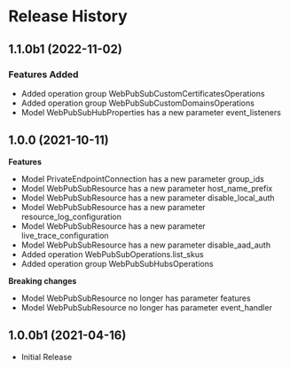 # Release History

## 1.1.0b1 (2022-11-02)

### Features Added

  - Added operation group WebPubSubCustomCertificatesOperations
  - Added operation group WebPubSubCustomDomainsOperations
  - Model WebPubSubHubProperties has a new parameter event_listeners

## 1.0.0 (2021-10-11)

**Features**

  - Model PrivateEndpointConnection has a new parameter group_ids
  - Model WebPubSubResource has a new parameter host_name_prefix
  - Model WebPubSubResource has a new parameter disable_local_auth
  - Model WebPubSubResource has a new parameter resource_log_configuration
  - Model WebPubSubResource has a new parameter live_trace_configuration
  - Model WebPubSubResource has a new parameter disable_aad_auth
  - Added operation WebPubSubOperations.list_skus
  - Added operation group WebPubSubHubsOperations

**Breaking changes**

  - Model WebPubSubResource no longer has parameter features 
  - Model WebPubSubResource no longer has parameter event_handler

## 1.0.0b1 (2021-04-16)

* Initial Release
